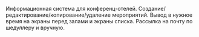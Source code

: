 Информационная система для конференц-отелей. Создание/редактирование/копирование/удаление мероприятий. Вывод в нужное время на экраны перед залами и экраны списка. Рассылка на почту по шедуллеру и вручную.

